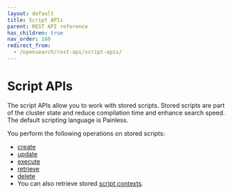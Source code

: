 ```yaml
---
layout: default
title: Script APIs
parent: REST API reference
has_children: true
nav_order: 160
redirect_from:
  - /opensearch/rest-api/script-apis/
---
```


# Script APIs

The script APIs allow you to work with stored scripts. Stored scripts are part of the cluster state and reduce compilation time and enhance search speed. The default scripting language is Painless.

You perform the following operations on stored scripts:
* [create]({{site.url}}{{site.baseurl}}/opensearch/rest-api/_script-apis/create-stored-script/)
* [update]({{site.url}}{{site.baseurl}}/opensearch/rest-api/_script-apis/create-stored-script/)
* [execute]({{site.url}}{{site.baseurl}}/opensearch/rest-api/_script-apis/exec-stored-script/)
* [retrieve]({{site.url}}{{site.baseurl}}/opensearch/rest-api/_script-apis/get-stored-script/)
* [delete]({{site.url}}{{site.baseurl}}/opensearch/rest-api/_script-apis/delete-script/)
* You can also retrieve stored [script contexts]({{site.url}}{{site.baseurl}}/opensearch/rest-api/_script-apis/get-script-contexts/).